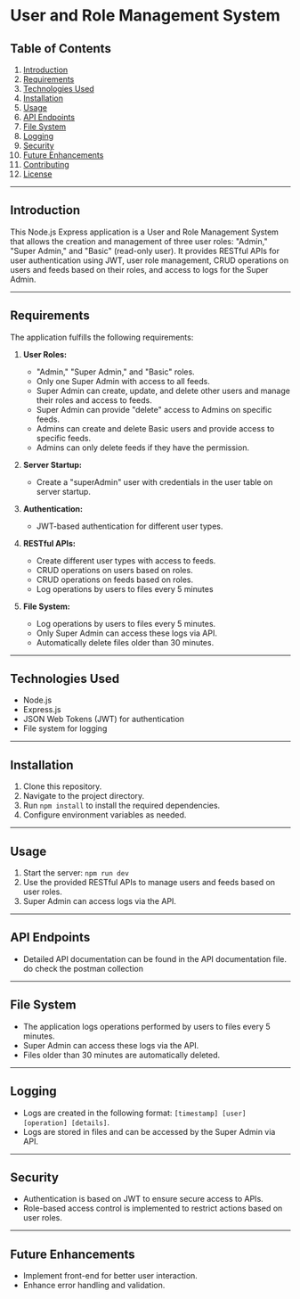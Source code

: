 # User and Role Management System

## Table of Contents
1. [Introduction](#introduction)
2. [Requirements](#requirements)
3. [Technologies Used](#technologies-used)
4. [Installation](#installation)
5. [Usage](#usage)
6. [API Endpoints](#api-endpoints)
7. [File System](#file-system)
8. [Logging](#logging)
9. [Security](#security)
10. [Future Enhancements](#future-enhancements)
11. [Contributing](#contributing)
12. [License](#license)

---

## Introduction

This Node.js Express application is a User and Role Management System that allows the creation and management of three user roles: "Admin," "Super Admin," and "Basic" (read-only user). It provides RESTful APIs for user authentication using JWT, user role management, CRUD operations on users and feeds based on their roles, and access to logs for the Super Admin.

---

## Requirements

The application fulfills the following requirements:

1. **User Roles:**
   - "Admin," "Super Admin," and "Basic" roles.
   - Only one Super Admin with access to all feeds.
   - Super Admin can create, update, and delete other users and manage their roles and access to feeds.
   - Super Admin can provide "delete" access to Admins on specific feeds.
   - Admins can create and delete Basic users and provide access to specific feeds.
   - Admins can only delete feeds if they have the permission.

2. **Server Startup:**
   - Create a "superAdmin" user with credentials in the user table on server startup.

3. **Authentication:**
   - JWT-based authentication for different user types.

4. **RESTful APIs:**
   - Create different user types with access to feeds.
   - CRUD operations on users based on roles.
   - CRUD operations on feeds based on roles.
   - Log operations by users to files every 5 minutes

5. **File System:**
   - Log operations by users to files every 5 minutes.
   - Only Super Admin can access these logs via API.
   - Automatically delete files older than 30 minutes.

---

## Technologies Used

- Node.js
- Express.js
- JSON Web Tokens (JWT) for authentication
- File system for logging

---

## Installation

1. Clone this repository.
2. Navigate to the project directory.
3. Run `npm install` to install the required dependencies.
4. Configure environment variables as needed.

---

## Usage

1. Start the server: `npm run dev`
2. Use the provided RESTful APIs to manage users and feeds based on user roles.
3. Super Admin can access logs via the API.

---

## API Endpoints

- Detailed API documentation can be found in the API documentation file. do check the postman collection

---

## File System

- The application logs operations performed by users to files every 5 minutes.
- Super Admin can access these logs via the API.
- Files older than 30 minutes are automatically deleted.

---

## Logging

- Logs are created in the following format: `[timestamp] [user] [operation] [details]`.
- Logs are stored in files and can be accessed by the Super Admin via API.

---

## Security

- Authentication is based on JWT to ensure secure access to APIs.
- Role-based access control is implemented to restrict actions based on user roles.

---

## Future Enhancements

- Implement front-end for better user interaction.
- Enhance error handling and validation.
